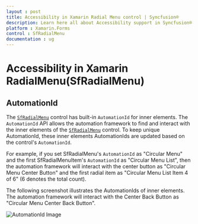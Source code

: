 ```yaml
---
layout : post
title: Accessibility in Xamarin Radial Menu control | Syncfusion®
description: Learn here all about Accessibility support in Syncfusion® Xamarin Radial Menu (SfRadialMenu) control and more.
platform : Xamarin.Forms
control : SfRadialMenu
documentation : ug
---
```


# Accessibility in Xamarin RadialMenu(SfRadialMenu)
## AutomationId

The [`SfRadialMenu`](https://help.syncfusion.com/cr/xamarin/Syncfusion.SfRadialMenu.XForms.SfRadialMenu.html) control has built-in `AutomationId` for inner elements. The `AutomationId` API allows the automation framework to find and interact with the inner elements of the [`SfRadialMenu`](https://help.syncfusion.com/cr/xamarin/Syncfusion.SfRadialMenu.XForms.SfRadialMenu.html) control. To keep unique AutomationId, these inner elements AutomationIds are updated based on the control's `AutomationId`. 

For example, if you set SfRadialMenu's `AutomationId` as "Circular Menu" and the first SfRadialMenuItem's `AutomationId` as "Circular Menu List", then the automation framework will interact with the center button as "Circular Menu Center Button" and the first radial item as "Circular Menu List Item 4 of 6" (6 denotes the total count). 

The following screenshot illustrates the AutomationIds of inner elements. The automation framework will interact with the Center Back Button as "Circular Menu Center Back Button".

![AutomationId Image](images/AutomationId.png)
